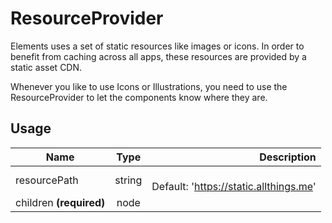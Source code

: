 <!-- 
This is an auto-generated markdown. 
You can change it in "src/behaviour/ResourceProvider.js" and run build:docs to update this file.
-->
# ResourceProvider
Elements uses a set of static resources like images or icons.
In order to benefit from caching across all apps, these resources are provided by a static asset CDN.

Whenever you like to use Icons or Illustrations, you need to use the ResourceProvider to let the components know where they are.
## Usage
| Name        | Type           | Description  |
| ----------- |:--------------:| ------------:|
|resourcePath|string|<br>Default: 'https://static.allthings.me'
|children **(required)**|node|
